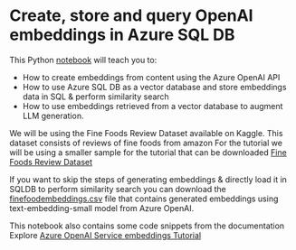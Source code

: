 # Create, store and query OpenAI embeddings in Azure SQL DB

This Python [notebook](https://github.com/Azure-Samples/azure-sql-db-vector-search/blob/85f01c488a467ad57dfe99a59c9a58b3f607ee7b/VectorSearch_Notebooks/Python_Notebook_Example/embeddingswithsql.ipynb) will teach you to:

- How to create embeddings from content using the Azure OpenAI API
- How to use Azure SQL DB as a vector database and store embeddings data in SQL & perform similarity search
- How to use embeddings retrieved from a vector database to augment LLM generation.

We will be using the Fine Foods Review Dataset available on Kaggle. This dataset consists of reviews of fine foods from amazon
For the tutorial we will be using a smaller sample for the tutorial that can be downloaded [Fine Foods Review Dataset](https://github.com/Azure-Samples/azure-sql-db-vector-search/blob/a181e15337402e568f4fc66fe5941e5973171972/VectorSearch_Notebooks/Datasets/Reviews.csv) 

If you want to skip the steps of generating embeddings & directly load it in SQLDB to perform similarity search you can download the [finefoodembeddings.csv](https://github.com/Azure-Samples/azure-sql-db-vector-search/blob/a181e15337402e568f4fc66fe5941e5973171972/VectorSearch_Notebooks/Datasets/finefoodembeddings.csv
) file that contains generated embeddings using text-embedding-small model from Azure OpenAI.

This notebook also contains some code snippets from the documentation Explore [Azure OpenAI Service embeddings Tutorial](https://learn.microsoft.com/en-us/azure/ai-services/openai/tutorials/embeddings?tabs=python-new%2Ccommand-line&pivots=programming-language-python)
